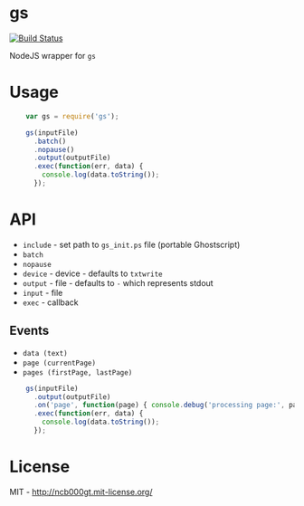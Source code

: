 # gs

[![Build Status](https://travis-ci.org/spreecode/node-gs.svg?branch=master)](https://travis-ci.org/spreecode/node-gs)

NodeJS wrapper for `gs`

# Usage

```javascript
    var gs = require('gs');

    gs(inputFile)
      .batch()
      .nopause()
      .output(outputFile)
      .exec(function(err, data) {
        console.log(data.toString());
      });
```

# API

* `include` - set path to `gs_init.ps` file (portable Ghostscript)
* `batch`
* `nopause`
* `device` - device - defaults to `txtwrite`
* `output` - file - defaults to `-` which represents stdout
* `input` - file
* `exec` - callback

## Events

* `data (text)`
* `page (currentPage)`
* `pages (firstPage, lastPage)`

```javascript
    gs(inputFile)
      .output(outputFile)
      .on('page', function(page) { console.debug('processing page:', page); })
      .exec(function(err, data) {
        console.log(data.toString());
      });
```

# License

MIT - http://ncb000gt.mit-license.org/
